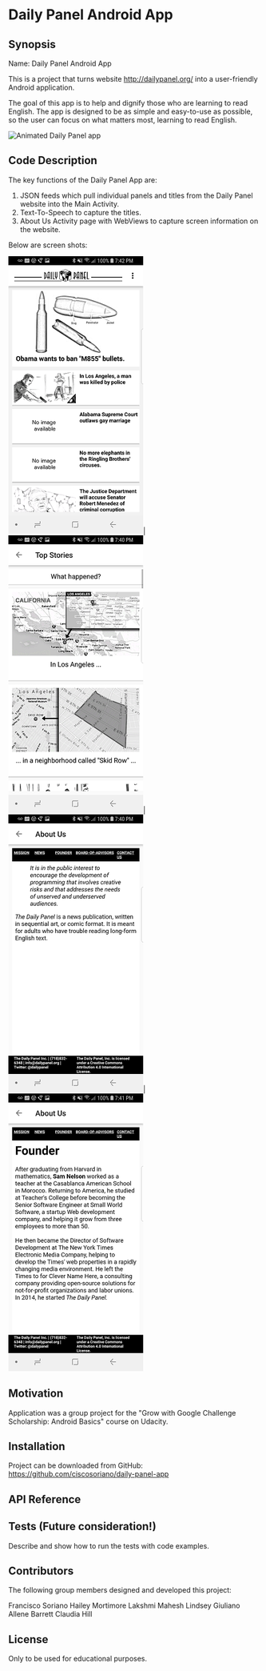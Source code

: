 #  Daily Panel Android App

## Synopsis

Name:   Daily Panel Android App

This is a project that turns website http://dailypanel.org/ into a user-friendly Android application. 

The goal of this app is to help and dignify those who are learning to read English. 
The app is designed to be as simple and easy-to-use as possible, so the user can focus  on what matters most, learning to read English.


![Animated Daily Panel app](readme_assets/Daily_Panel_App.gif)

## Code Description

The key functions of the Daily Panel App are:
 1. JSON feeds which pull individual panels and titles from the Daily Panel website into the Main Activity.
 2. Text-To-Speech to capture the titles.
 3. About Us Activity page with WebViews to capture screen information on the website.

Below are screen shots:

![Launch screen](readme_assets/Main.png)|
![Individual news panel](readme_assets/Panels.png)|
![About Us screen](readme_assets/Aboutus.png)|
![Founder screen](readme_assets/Founder.png)

## Motivation

Application was a group project for the "Grow with Google Challenge Scholarship: Android Basics" course on Udacity.

## Installation

Project can be downloaded from GitHub:  https://github.com/ciscosoriano/daily-panel-app

## API Reference

## Tests (Future consideration!)

Describe and show how to run the tests with code examples.

## Contributors

The following group members designed and developed this project:

Francisco Soriano
Hailey Mortimore 
Lakshmi Mahesh
Lindsey Giuliano
Allene Barrett
Claudia Hill

## License

Only to be used for educational purposes.
